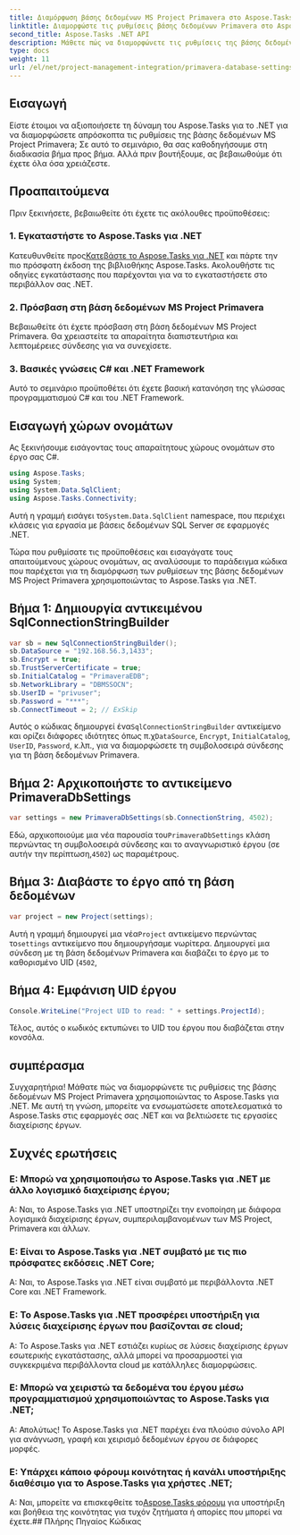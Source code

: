 ```yaml
---
title: Διαμόρφωση βάσης δεδομένων MS Project Primavera στο Aspose.Tasks
linktitle: Διαμορφώστε τις ρυθμίσεις βάσης δεδομένων Primavera στο Aspose.Tasks
second_title: Aspose.Tasks .NET API
description: Μάθετε πώς να διαμορφώνετε τις ρυθμίσεις της βάσης δεδομένων MS Project Primavera στο Aspose.Tasks για .NET χωρίς κόπο. Βελτιώστε τις εργασίες διαχείρισης του έργου σας.
type: docs
weight: 11
url: /el/net/project-management-integration/primavera-database-settings/
---
```

## Εισαγωγή
Είστε έτοιμοι να αξιοποιήσετε τη δύναμη του Aspose.Tasks για το .NET για να διαμορφώσετε απρόσκοπτα τις ρυθμίσεις της βάσης δεδομένων MS Project Primavera; Σε αυτό το σεμινάριο, θα σας καθοδηγήσουμε στη διαδικασία βήμα προς βήμα. Αλλά πριν βουτήξουμε, ας βεβαιωθούμε ότι έχετε όλα όσα χρειάζεστε.
## Προαπαιτούμενα
Πριν ξεκινήσετε, βεβαιωθείτε ότι έχετε τις ακόλουθες προϋποθέσεις:
### 1. Εγκαταστήστε το Aspose.Tasks για .NET
 Κατευθυνθείτε προς[Κατεβάστε το Aspose.Tasks για .NET](https://releases.aspose.com/tasks/net/) και πάρτε την πιο πρόσφατη έκδοση της βιβλιοθήκης Aspose.Tasks. Ακολουθήστε τις οδηγίες εγκατάστασης που παρέχονται για να το εγκαταστήσετε στο περιβάλλον σας .NET.
### 2. Πρόσβαση στη βάση δεδομένων MS Project Primavera
Βεβαιωθείτε ότι έχετε πρόσβαση στη βάση δεδομένων MS Project Primavera. Θα χρειαστείτε τα απαραίτητα διαπιστευτήρια και λεπτομέρειες σύνδεσης για να συνεχίσετε.
### 3. Βασικές γνώσεις C# και .NET Framework
Αυτό το σεμινάριο προϋποθέτει ότι έχετε βασική κατανόηση της γλώσσας προγραμματισμού C# και του .NET Framework.

## Εισαγωγή χώρων ονομάτων
Ας ξεκινήσουμε εισάγοντας τους απαραίτητους χώρους ονομάτων στο έργο σας C#.

```csharp
using Aspose.Tasks;
using System;
using System.Data.SqlClient;
using Aspose.Tasks.Connectivity;

```
 Αυτή η γραμμή εισάγει το`System.Data.SqlClient` namespace, που περιέχει κλάσεις για εργασία με βάσεις δεδομένων SQL Server σε εφαρμογές .NET.

Τώρα που ρυθμίσατε τις προϋποθέσεις και εισαγάγατε τους απαιτούμενους χώρους ονομάτων, ας αναλύσουμε το παράδειγμα κώδικα που παρέχεται για τη διαμόρφωση των ρυθμίσεων της βάσης δεδομένων MS Project Primavera χρησιμοποιώντας το Aspose.Tasks για .NET.
## Βήμα 1: Δημιουργία αντικειμένου SqlConnectionStringBuilder
```csharp
var sb = new SqlConnectionStringBuilder();
sb.DataSource = "192.168.56.3,1433";
sb.Encrypt = true;
sb.TrustServerCertificate = true;
sb.InitialCatalog = "PrimaveraEDB";
sb.NetworkLibrary = "DBMSSOCN";
sb.UserID = "privuser";
sb.Password = "***";
sb.ConnectTimeout = 2; // ExSkip
```
 Αυτός ο κώδικας δημιουργεί ένα`SqlConnectionStringBuilder` αντικείμενο και ορίζει διάφορες ιδιότητες όπως π.χ`DataSource`, `Encrypt`, `InitialCatalog`, `UserID`, `Password`, κ.λπ., για να διαμορφώσετε τη συμβολοσειρά σύνδεσης για τη βάση δεδομένων Primavera.
## Βήμα 2: Αρχικοποιήστε το αντικείμενο PrimaveraDbSettings
```csharp
var settings = new PrimaveraDbSettings(sb.ConnectionString, 4502);
```
Εδώ, αρχικοποιούμε μια νέα παρουσία του`PrimaveraDbSettings` κλάση περνώντας τη συμβολοσειρά σύνδεσης και το αναγνωριστικό έργου (σε αυτήν την περίπτωση,`4502`) ως παραμέτρους.
## Βήμα 3: Διαβάστε το έργο από τη βάση δεδομένων
```csharp
var project = new Project(settings);
```
 Αυτή η γραμμή δημιουργεί μια νέα`Project` αντικείμενο περνώντας το`settings` αντικείμενο που δημιουργήσαμε νωρίτερα. Δημιουργεί μια σύνδεση με τη βάση δεδομένων Primavera και διαβάζει το έργο με το καθορισμένο UID (`4502`,
## Βήμα 4: Εμφάνιση UID έργου
```csharp
Console.WriteLine("Project UID to read: " + settings.ProjectId);
```
Τέλος, αυτός ο κωδικός εκτυπώνει το UID του έργου που διαβάζεται στην κονσόλα.

## συμπέρασμα
Συγχαρητήρια! Μάθατε πώς να διαμορφώνετε τις ρυθμίσεις της βάσης δεδομένων MS Project Primavera χρησιμοποιώντας το Aspose.Tasks για .NET. Με αυτή τη γνώση, μπορείτε να ενσωματώσετε αποτελεσματικά το Aspose.Tasks στις εφαρμογές σας .NET και να βελτιώσετε τις εργασίες διαχείρισης έργων.
## Συχνές ερωτήσεις
### Ε: Μπορώ να χρησιμοποιήσω το Aspose.Tasks για .NET με άλλο λογισμικό διαχείρισης έργου;
Α: Ναι, το Aspose.Tasks για .NET υποστηρίζει την ενοποίηση με διάφορα λογισμικά διαχείρισης έργων, συμπεριλαμβανομένων των MS Project, Primavera και άλλων.
### Ε: Είναι το Aspose.Tasks για .NET συμβατό με τις πιο πρόσφατες εκδόσεις .NET Core;
Α: Ναι, το Aspose.Tasks για .NET είναι συμβατό με περιβάλλοντα .NET Core και .NET Framework.
### Ε: Το Aspose.Tasks για .NET προσφέρει υποστήριξη για λύσεις διαχείρισης έργων που βασίζονται σε cloud;
Α: Το Aspose.Tasks για .NET εστιάζει κυρίως σε λύσεις διαχείρισης έργων εσωτερικής εγκατάστασης, αλλά μπορεί να προσαρμοστεί για συγκεκριμένα περιβάλλοντα cloud με κατάλληλες διαμορφώσεις.
### Ε: Μπορώ να χειριστώ τα δεδομένα του έργου μέσω προγραμματισμού χρησιμοποιώντας το Aspose.Tasks για .NET;
Α: Απολύτως! Το Aspose.Tasks για .NET παρέχει ένα πλούσιο σύνολο API για ανάγνωση, γραφή και χειρισμό δεδομένων έργου σε διάφορες μορφές.
### Ε: Υπάρχει κάποιο φόρουμ κοινότητας ή κανάλι υποστήριξης διαθέσιμο για το Aspose.Tasks για χρήστες .NET;
 Α: Ναι, μπορείτε να επισκεφθείτε το[Aspose.Tasks φόρουμ](https://forum.aspose.com/c/tasks/15) για υποστήριξη και βοήθεια της κοινότητας για τυχόν ζητήματα ή απορίες που μπορεί να έχετε.## Πλήρης Πηγαίος Κώδικας